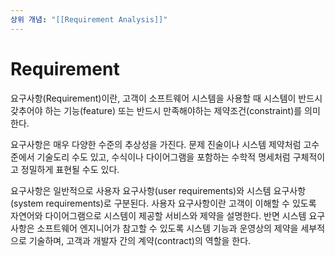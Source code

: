```yaml
---
상위 개념: "[[Requirement Analysis]]"
---
```

# Requirement
요구사항(Requirement)이란, 고객이 소프트웨어 시스템을 사용할 때 시스템이 반드시 갖추어야 하는 기능(feature) 또는 반드시 만족해야하는 제약조건(constraint)를 의미한다. 

요구사항은 매우 다양한 수준의 추상성을 가진다. 문제 진술이나 시스템 제약처럼 고수준에서 기술도리 수도 있고, 수식이나 다이어그램을 포함하는 수학적 명세처럼 구체적이고 정밀하게 표현될 수도 있다.

요구사항은 일반적으로 사용자 요구사항(user requirements)와 시스템 요구사항(system requirements)로 구분된다. 사용자 요구사항이란 고객이 이해할 수 있도록 자연어와 다이어그램으로 시스템이 제공할 서비스와 제약을 설명한다. 반면 시스템 요구사항은 소프트웨어 엔지니어가 참고할 수 있도록 시스템 기능과 운영상의 제약을 세부적으로 기술하며, 고객과 개발자 간의 계약(contract)의 역할을 한다.